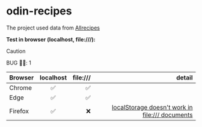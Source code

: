 # odin-recipes
The project used data from [Allrecipes](https://www.allrecipes.com/) <br />

**Test in browser (localhost, file:///):** <br />
> [!CAUTION]
> BUG 🔎🐞: 1

| Browser | localhost | file:/// |                                                                                                 detail |
| ------- | :-------: | -------: | -----------------------------------------------------------------------------------------------------: |
| Chrome  |     ✅     |        ✅ |                                                                                                        |
| Edge    |     ✅     |        ✅ |                                                                                                        |
| Firefox |     ✅     |        ❌ | [localStorage doesn't work in file:/// documents](https://bugzilla.mozilla.org/show_bug.cgi?id=507361) |

